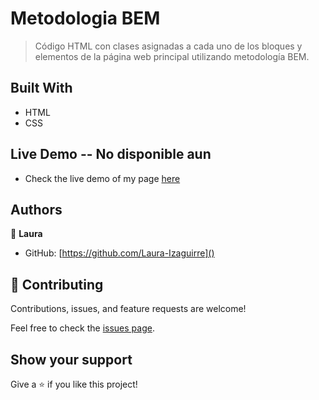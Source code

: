 # Metodologia BEM 

>Código HTML con clases asignadas a cada 
uno de los bloques y elementos de la página web principal utilizando metodología BEM. 


## Built With

- HTML
- CSS

## Live Demo -- No disponible aun

- Check the live demo of my page [here]()  

## Authors

👤 **Laura**

- GitHub: [https://github.com/Laura-Izaguirre]()

## 🤝 Contributing

Contributions, issues, and feature requests are welcome!

Feel free to check the [issues page](../../issues/).

## Show your support

Give a ⭐️ if you like this project!
